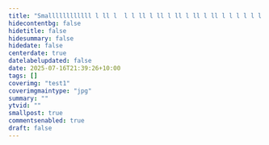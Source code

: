 ```yaml
---
title: "Smallllllllllll l ll l  l l ll l ll l ll l ll l ll l l l l l l ll l ll ll l ll llll Posttttttt 6"
hidecontentbg: false
hidetitle: false
hidesummary: false
hidedate: false
centerdate: true
datelabelupdated: false
date: 2025-07-16T21:39:26+10:00
tags: []
coverimg: "test1"
coverimgmaintype: "jpg"
summary: ""
ytvid: ""
smallpost: true
commentsenabled: true
draft: false
---
```


